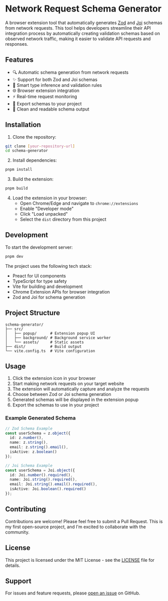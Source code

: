 # Network Request Schema Generator

A browser extension tool that automatically generates [Zod](https://github.com/colinhacks/zod) and [Joi](https://github.com/hapijs/joi) schemas from network requests. This tool helps developers streamline their API integration process by automatically creating validation schemas based on observed network traffic, making it easier to validate API requests and responses.

## Features

- 🔍 Automatic schema generation from network requests
- ✨ Support for both Zod and Joi schemas
- 🎯 Smart type inference and validation rules
- 🌐 Browser extension integration
- ⚡ Real-time request monitoring
- 💾 Export schemas to your project
- 📝 Clean and readable schema output

## Installation

1. Clone the repository:
```bash
git clone [your-repository-url]
cd schema-generator
```

2. Install dependencies:
```bash
pnpm install
```

3. Build the extension:
```bash
pnpm build
```

4. Load the extension in your browser:
   - Open Chrome/Edge and navigate to `chrome://extensions`
   - Enable "Developer mode"
   - Click "Load unpacked"
   - Select the `dist` directory from this project

## Development

To start the development server:

```bash
pnpm dev
```

The project uses the following tech stack:
- Preact for UI components
- TypeScript for type safety
- Vite for building and development
- Chrome Extension APIs for browser integration
- Zod and Joi for schema generation

## Project Structure

```
schema-generator/
├── src/
│   ├── popup/      # Extension popup UI
│   ├── background/ # Background service worker
│   └── assets/     # Static assets
├── dist/           # Build output
└── vite.config.ts  # Vite configuration
```

## Usage

1. Click the extension icon in your browser
2. Start making network requests on your target website
3. The extension will automatically capture and analyze the requests
4. Choose between Zod or Joi schema generation
5. Generated schemas will be displayed in the extension popup
6. Export the schemas to use in your project

### Example Generated Schema

```typescript
// Zod Schema Example
const userSchema = z.object({
  id: z.number(),
  name: z.string(),
  email: z.string().email(),
  isActive: z.boolean()
});

// Joi Schema Example
const userSchema = Joi.object({
  id: Joi.number().required(),
  name: Joi.string().required(),
  email: Joi.string().email().required(),
  isActive: Joi.boolean().required()
});
```

## Contributing

Contributions are welcome! Please feel free to submit a Pull Request. This is my first open-source project, and I'm excited to collaborate with the community.

## License

This project is licensed under the MIT License - see the [LICENSE](LICENSE) file for details.

## Support

For issues and feature requests, please [open an issue](your-repository-url/issues) on GitHub. 